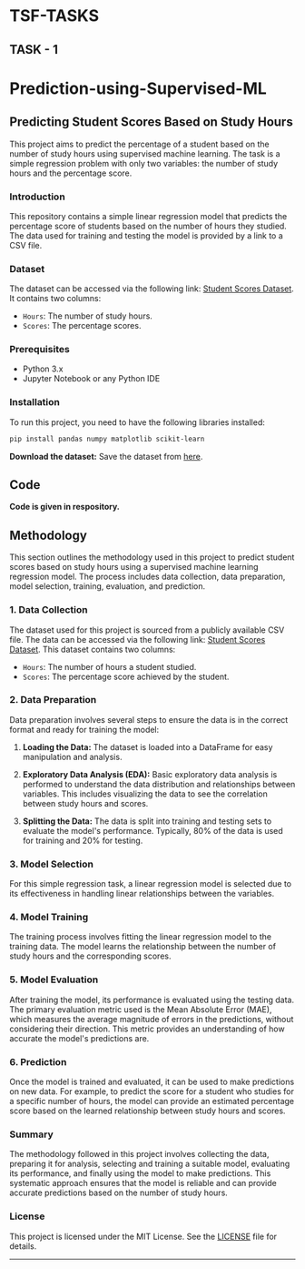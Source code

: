 # TSF-TASKS

## TASK - 1 
# Prediction-using-Supervised-ML

## Predicting Student Scores Based on Study Hours

This project aims to predict the percentage of a student based on the number of study hours using supervised machine learning. The task is a simple regression problem with only two variables: the number of study hours and the percentage score.

### Introduction
This repository contains a simple linear regression model that predicts the percentage score of students based on the number of hours they studied. The data used for training and testing the model is provided by a link to a CSV file.

### Dataset
The dataset can be accessed via the following link: [Student Scores Dataset](http://bit.ly/w-data). It contains two columns:
- `Hours`: The number of study hours.
- `Scores`: The percentage scores.

### Prerequisites
- Python 3.x
- Jupyter Notebook or any Python IDE

### Installation
To run this project, you need to have the following libraries installed:
```bash
pip install pandas numpy matplotlib scikit-learn
```
 **Download the dataset:**
   Save the dataset from [here](http://bit.ly/w-data).

## Code 
**Code is given in respository.** 

## Methodology

This section outlines the methodology used in this project to predict student scores based on study hours using a supervised machine learning regression model. The process includes data collection, data preparation, model selection, training, evaluation, and prediction.

### 1. Data Collection
The dataset used for this project is sourced from a publicly available CSV file. The data can be accessed via the following link: [Student Scores Dataset](http://bit.ly/w-data). This dataset contains two columns:
- `Hours`: The number of hours a student studied.
- `Scores`: The percentage score achieved by the student.

### 2. Data Preparation
Data preparation involves several steps to ensure the data is in the correct format and ready for training the model:

1. **Loading the Data:**
   The dataset is loaded into a DataFrame for easy manipulation and analysis.

2. **Exploratory Data Analysis (EDA):**
   Basic exploratory data analysis is performed to understand the data distribution and relationships between variables. This includes visualizing the data to see the correlation between study hours and scores.

3. **Splitting the Data:**
   The data is split into training and testing sets to evaluate the model's performance. Typically, 80% of the data is used for training and 20% for testing.

### 3. Model Selection
For this simple regression task, a linear regression model is selected due to its effectiveness in handling linear relationships between the variables.

### 4. Model Training
The training process involves fitting the linear regression model to the training data. The model learns the relationship between the number of study hours and the corresponding scores.

### 5. Model Evaluation
After training the model, its performance is evaluated using the testing data. The primary evaluation metric used is the Mean Absolute Error (MAE), which measures the average magnitude of errors in the predictions, without considering their direction. This metric provides an understanding of how accurate the model's predictions are.

### 6. Prediction
Once the model is trained and evaluated, it can be used to make predictions on new data. For example, to predict the score for a student who studies for a specific number of hours, the model can provide an estimated percentage score based on the learned relationship between study hours and scores.

### Summary
The methodology followed in this project involves collecting the data, preparing it for analysis, selecting and training a suitable model, evaluating its performance, and finally using the model to make predictions. This systematic approach ensures that the model is reliable and can provide accurate predictions based on the number of study hours.

### License
This project is licensed under the MIT License. See the [LICENSE](LICENSE) file for details.

---
